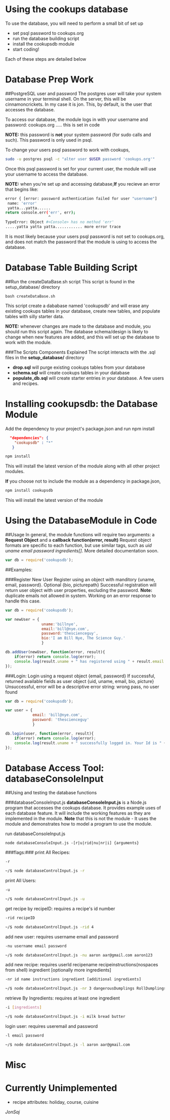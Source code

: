 Using the cookups database
================================
To use the database, you will need to perform a small bit of set up
- set psql password to cookups.org
- run the database building script
- install the cookupsdb module
- start coding!

Each of these steps are detailed below


Database Prep Work
========================================

##PostgreSQL user and password
The postgres user will take your system username in your terminal shell. On the server, this will be cinnamoncrickets. In my case it is jon. 
This, by default, is the user that accesses the database.

To access our database, the module logs in with your username and password: cookups.org ..... this is set in code

**NOTE:** this password is **not** your system password (for sudo calls and such). This password is only used in psql.

To change your users psql password to work with cookups,
```bash
sudo -u postgres psql -c "alter user $USER password 'cookups.org'"
```

Once this psql password is set for your current user, the module will use your username to access the database.

**NOTE:** when you're set up and accessing database,**If** you recieve an error that begins like: 
```bash
error { [error: password authentication failed for user "username"]
 name: 'error'
 yatta...yatta......	
return console.err('err', err);
	               ^
TypeError: Object #<Console> has no method 'err'
.....yatta yatta yatta............ more error trace
```

It is most likely because your users psql password is not set to cookups.org, and does not match the password that the module is using to access the database. 


Database Table Building Script
================================
##Run the createDataBase.sh script
This script is found in the setup_database/ directory

	bash createDataBase.sh

This script create a dababase named 'cookupsdb' and will erase any existing cookups tables in your database, create new tables, and populate tables with silly starter data.

**NOTE:** whenever changes are made to the database and module, you should run this script again. The database schema/design is likely to change when new features are added, and this will set up the database to work with the module.


###The Scripts Components Explained
The script interacts with the .sql files in the **setup_database/** directory
-  **drop.sql** will purge existing cookups tables from your database
-  **schema.sql** will create cookups tables in your database
-  **populate_db.sql** will create starter entries in your database. A few users and recipes.


Installing cookupsdb: the Database Module
===========================================

Add the dependency to your project's package.json and run npm install
```json
  "dependencies": { 
    "cookupsdb" : "*"
   }
```
```bash
npm install
```
This will install the latest version of the module along with all other project modules.


**If** you choose not to include the module as a dependency in package.json,

```bash
npm install cookupsdb
```
This will install the latest version of the module

Using the DatabaseModule in Code
=============================================


##Usage
In general, the module functions will require two arguments: a **Request Object** and a **callback function(error, result)**
Request object formats are specific to each function, but use similar tags, such as *uid* *uname* *email* *password* *ingredients[]*. More detailed documentation soon.

```javascript
var db = require('cookupsdb');
```
##Examples:

###Register New User
Register using an object with manditory {uname, email, password}. Optional {bio, picturepath}
Successful registration will return user object with user properties, excluding the password.
**Note:** duplicate emails not allowed in system. Working on an error response to handle this case.
```javascript
var db = require('cookupsdb');

var newUser = {
				uname:'billnye',
				email:'bill@nye.com',
				password:'thescienceguy',
				bio:'I am Bill Nye, The Science Guy.'
				}

db.addUser(newUser, function(error, result){
	if(error) return console.log(error);
	console.log(result.uname + " has registered using " + result.email + ". Your user ID is " + result.uid );
});
```



###Login:
Login using a request object {email, password}
If successful, returned available fields as user object {uid, uname, email, bio, picture}
Unsuccessful, error will be a descriptive error string: wrong pass, no user found
```javascript
var db = require('cookupsdb');

var user = {
			email: 'bill@nye.com',
			password: 'thescienceguy'
			}

db.login(user, function(error, result){
	if(error) return console.log(error);
	console.log(result.uname + " successfully logged in. Your Id is " + result.uid );
});
```

Database Access Tool: databaseConsoleInput
============================================

##Using and testing the database functions

###databaseConsoleInput.js
**databaseConsoleInput.js** is a Node.js program that accesses the cookups database. It provides example uses of each database feature. It will include the working features as they are implemented in the module. **Note** that this is not the module - It uses the module and demonstrates how to model a program to use the module.

run databaseConsoleInput.js

```shell
node databaseConsoleInput.js -[r|u|rid|nu|nr|i] {arguments}
```

###flags:###
print All Recipes:
```sh
-r

~/$ node databaseControlInput.js -r
```
print All Users:
```bash	
-u

~/$ node databaseControlInput.js -u
```

get recipe by recipeID:
requires a recipe's id number
```bash
-rid recipeID

~/$ node databaseControlInput.js -rid 4
```

add new user:
requires username email and password
```bash
-nu username email password

~/$ node databaseControlInput.js -nu aaron aar@gmail.com aaron123
```

add new recipe:
requires userId recipename recipeinstructions(nospaces from shell) ingredient [optionally more ingredients]
```bash
-nr id name instructions ingredient [additional ingredients]

~/$ node databaseControlInput.js -nr 3 dangerousDumplings RollDumplingsBoilEat eggs flour milk oil yeast
```

retrieve By Ingredients:
requires at least one ingredient
```bash	
-i [ingredients]

~/$ node databaseControlInput.js -i milk bread butter
```

login user:
requires useremail and password
```bash
-l email password

~/$ node databaseControlInput.js -l aaron aar@gmail.com
```

Misc
========================================
	
# Currently Unimplemented
- recipe attributes: holiday, course, cuisine

*JonSaj*
